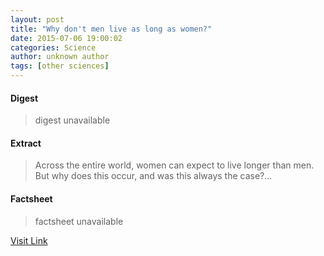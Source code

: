 ```yaml
---
layout: post
title: "Why don't men live as long as women?"
date: 2015-07-06 19:00:02
categories: Science
author: unknown author
tags: [other sciences]
---
```



#### Digest
>digest unavailable

#### Extract
>Across the entire world, women can expect to live longer than men. But why does this occur, and was this always the case?...

#### Factsheet
>factsheet unavailable

[Visit Link](http://phys.org/news355408796.html)


